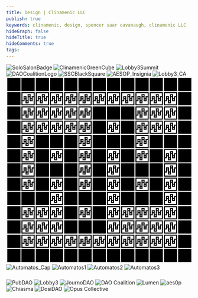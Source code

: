 ```yaml
---
title: Design | Clinamenic LLC
publish: true
keywords: clinamenic, design, spencer saar cavanaugh, clinamenic LLC
hideGraph: false
hideTitle: true
hideComments: true
tags:
---
```


<div class="gallery3">
          <img
            src="https://i.pinimg.com/originals/24/7f/45/247f45070cb1ef7163052703f80e5e5d.png"
            class="gallery-img"
            style="border: 0px;"
            alt="SoloSalonBadge"
          />
          <img
            src="https://i.pinimg.com/originals/0d/2c/cb/0d2ccb72395e7aac4d199d0c6da082b6.png"
            class="gallery-img"
            style="border: 0px;"
            alt="ClinamenicGreenCube"
          />
          <img
            src="https://i.pinimg.com/originals/ac/83/51/ac8351a7621e2eda2ea932fcf2b2ed16.png"
            class="gallery-img"
            alt="Lobby3Summit"
          />
          <img
            src="https://i.pinimg.com/originals/ba/8d/60/ba8d60ed927336c2c17e076a1615a795.png"
            class="gallery-img"
            style="border: 0px;"
            alt="DAOCoalitionLogo"
          />
          <img
            src="https://i.pinimg.com/originals/a2/b7/f0/a2b7f072e1c73db4452c2e4b14c21c2c.png"
            class="gallery-img"
            alt="SSCBlackSquare"
          />
          <img
            src="https://i.pinimg.com/originals/54/82/24/5482241c344c134a0e83d9a32b780d8b.png"
            class="gallery-img"
            alt="AESOP_Insignia"
          />
          <img
            src="https://pinata.clinamenic.com/ipfs/QmQ37HQ9NkDL4AXB2rka6u7wWPNmxkfgALcesoHSq6DiTN"
            class="gallery-img"
            alt="Lobby3_CA"
          />
          <img
            src="https://raw.githubusercontent.com/Clinamenic/clinamenic.github.io/main/img/ClinamenicFractile%20copy.png"
            class="gallery-img"
            alt="Clinamenic Fractile"
          />
          <img
            src="https://i.seadn.io/gcs/files/e0d3da2759fbeff246c962b0af0f3257.gif?auto=format&dpr=1&w=1000"
            class="gallery-img"
            alt="Automatos_Cap"
          />
          <img
            src="https://i.seadn.io/gcs/files/b00723e734db5489568ba6c04596252a.png?auto=format&dpr=1&w=1000"
            class="gallery-img"
            alt="Automatos1"
          />
          <img
            src="https://i.seadn.io/gcs/files/6e1478194936a082ccc6f41141e7b048.png?auto=format&dpr=1&w=1000"
            class="gallery-img"
            alt="Automatos2"
          />
          <img
            src="https://i.seadn.io/gcs/files/a2fc4aa17721ad012bd041dafecd7ebf.png?auto=format&dpr=1&w=1000"
            class="gallery-img"
            alt="Automatos3"
          />
</div>

<div style="height: 1.5rem"></div>

<div class="gallery4">
          <img
            src="https://indigo-cautious-chinchilla-877.mypinata.cloud/ipfs/QmRMms5sWJXu3P3tRErfTim5KDXosh3grF9TGDDPMeQGZ1"
            class="gallery-img"
            alt="PubDAO"
          />
          <img
            src="https://indigo-cautious-chinchilla-877.mypinata.cloud/ipfs/QmQfkWX2q4tnAKTjwd7fak4MHUt3R5tPTnMvDYTRU8oUqX"
            class="gallery-img"
            alt="Lobby3"
          />
          <img
            src="https://indigo-cautious-chinchilla-877.mypinata.cloud/ipfs/QmcpgYvZo7fL5DK6BwBV7WvEjwTtBbZBFRDiMjxxJQaMAS"
            class="gallery-img"
            alt="JournoDAO"
          />
          <img
            src="https://indigo-cautious-chinchilla-877.mypinata.cloud/ipfs/QmcRV7AJEGd9PN6bSVPwH1ArJuHJyy4wFjN1YYjwKaQjkh"
            class="gallery-img"
            alt="DAO Coalition"
          />
          <img
            src="https://indigo-cautious-chinchilla-877.mypinata.cloud/ipfs/QmTVUAbNQQvMaUFV44jUg9ybKToUMKnxnrsPotj3ged4y8"
            class="gallery-img"
            alt="Lumen"
          />
          <img
            src="https://indigo-cautious-chinchilla-877.mypinata.cloud/ipfs/QmXpN45JzQpFUNa5H5f7kiW5fHY55pgp4RxCvEL1F39qbq"
            class="gallery-img"
            alt="aes0p"
          />
          <img
            src="https://pinata.clinamenic.com/ipfs/Qme7vjUxXWu5HtKAFBA6Fesjc9ipYA8g6oYLupMAxUZ8wP"
            class="gallery-img"
            alt="Chiasma"
          />
          <img
            src="https://pinata.clinamenic.com/ipfs/QmP2t97SyEDoa9KxGH86MemrXD22cgxMGbU5v3qY258HCm"
            class="gallery-img"
            alt="DosiDAO"
          />
          <img
            src="https://pinata.clinamenic.com/ipfs/QmQUxbFDpTBSTNPM2nBFRqUZmEeuVBXhWEMdmyUw2kX9eF"
            class="gallery-img"
            alt="Opus Collective"
          />
</div>
